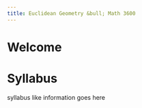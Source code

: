 ```yaml
---
title: Euclidean Geometry &bull; Math 3600
---
```


# Welcome

# Syllabus

syllabus like information goes here
